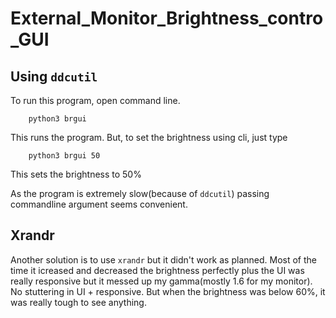 # External_Monitor_Brightness_contro_GUI 
## Using `ddcutil`
To run this program, open command line.

        python3 brgui

This runs the program. But, to set the brightness using cli, just type

        python3 brgui 50

This sets the brightness to 50%

As the program is extremely slow(because of `ddcutil`) passing commandline argument seems convenient.

## Xrandr
Another solution is to use `xrandr` but it didn't work as planned. Most of the time it icreased and decreased the brightness perfectly plus the UI was really responsive but it messed up my gamma(mostly 1.6 for my monitor). No stuttering in UI + responsive. But when the brightness was below 60%, it was really tough to see anything. 
